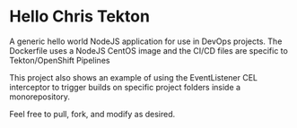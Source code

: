 # Hello Chris Tekton
A generic hello world NodeJS application for use in DevOps projects. The Dockerfile uses a NodeJS CentOS image and the CI/CD files are specific to Tekton/OpenShift Pipelines 

This project also shows an example of using the EventListener CEL interceptor to trigger builds on specific project folders inside a monorepository.

Feel free to pull, fork, and modify as desired.
